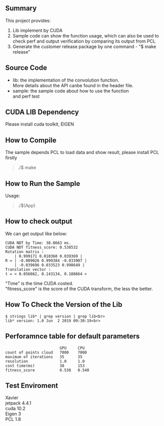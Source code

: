 **Summary**
-------------------------------------------------
This project provides:<br>
1. Lib implement by CUDA
2. Sample code can show the function usage, which can also be used to check perf
   and output verification by comparing its output from PCL
3. Generate the customer release package by one command - "$ make release"

**Source Code**
-------------------------------------------------
*  lib: the implementation of the convolution function.<br>
  More details about the API canbe found in the header file.<br>
*  sample: the sample code about how to use the function<br>
  and perf test<br>

**CUDA LIB Dependency**
-------------------------------------------------
Please install cuda toolkit, EIGEN<br>

**How to Compile**
-------------------------------------------------
The sample depends PCL to load data and show result, please install PCL firstly<br>
>./$ make<br>


**How to Run the Sample**
-------------------------------------------------
Usage:<br>
>./$(App) <br>

**How to check output**
-------------------------------------------------
We can get output like below:<br>
```
CUDA NDT by Time: 38.0663 ms.
CUDA NDT fitness_score: 0.538532
Rotation matrix :
    | 0.999171 0.010360 0.039369 | 
R = | -0.009026 0.999384 -0.033907 | 
    | -0.039696 0.033523 0.998649 | 
Translation vector :
t = < 0.056862, 0.143134, 0.188664 >
```

"Time" is the time CUDA costed.<br>
"fitness_score" is the score of the CUDA transform, the less the better.<br>


**How To Check the Version of the Lib**
-------------------------------------------------
```
$ strings lib* | grep version | grep lib<br>
lib* version: 1.0 Jun  2 2019 09:30:19<br>

```
**Perforamnce table for default parameters**
-------------------------------------------------
```
                        GPU     CPU
count of points cloud   7000    7000
maximum of iterations 	35 	    35
resolution              1.0     1.0
cost time(ms) 	        38      153
fitness_score           0.538   0.540
```
**Test Enviroment**
-------------------------------------------------
Xavier<br>
jetpack 4.4.1<br>
cuda 10.2<br>
Eigen 3<br>
PCL 1.8<br>
